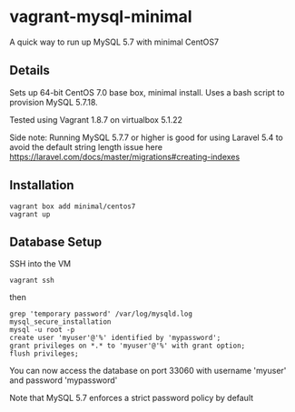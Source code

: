 # vagrant-mysql-minimal

A quick way to run up MySQL 5.7 with minimal CentOS7

## Details

Sets up 64-bit CentOS 7.0 base box, minimal install. Uses a bash script to provision MySQL 5.7.18.

Tested using Vagrant 1.8.7 on virtualbox 5.1.22

Side note: Running MySQL 5.7.7 or higher is good for using Laravel 5.4 to avoid the default string length issue here https://laravel.com/docs/master/migrations#creating-indexes


## Installation

```
vagrant box add minimal/centos7
vagrant up
```

## Database Setup

SSH into the VM

```
vagrant ssh
```

then

```
grep 'temporary password' /var/log/mysqld.log
mysql_secure_installation
mysql -u root -p
create user 'myuser'@'%' identified by 'mypassword';
grant privileges on *.* to 'myuser'@'%' with grant option;
flush privileges;
```

You can now access the database on port 33060 with username 'myuser' and password 'mypassword'

Note that MySQL 5.7 enforces a strict password policy by default


